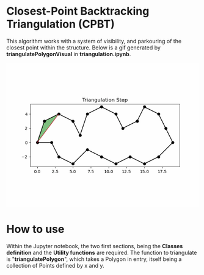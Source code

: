 # Closest-Point Backtracking Triangulation (CPBT)

This algorithm works with a system of visibility, and parkouring of the closest point within the structure.
Below is a gif generated by **triangulatePolygonVisual** in **triangulation.ipynb**.

![Alt Text](https://github.com/AirTechNEO/triangulation/blob/master/triangulation.gif)

# How to use

Within the Jupyter notebook, the two first sections, being the **Classes definition** and the **Utility functions** are required.
The function to triangulate is "**triangulatePolygon**", which takes a Polygon in entry, itself being a collection of Points defined by x and y.


